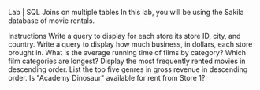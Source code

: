 Lab | SQL Joins on multiple tables
In this lab, you will be using the Sakila database of movie rentals.

Instructions
Write a query to display for each store its store ID, city, and country.
Write a query to display how much business, in dollars, each store brought in.
What is the average running time of films by category?
Which film categories are longest?
Display the most frequently rented movies in descending order.
List the top five genres in gross revenue in descending order.
Is "Academy Dinosaur" available for rent from Store 1?
